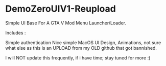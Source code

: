 # DemoZeroUIV1-Reupload

Simple UI Base For A GTA V Mod Menu Launcher/Loader.




Includes :

Simple authentication Nice simple MacOS UI Design, Animations, not sure what else as this is an UPLOAD from my OLD github that got bannished.

I will NOT update this frequently, if i have time; stay tuned for more :)
